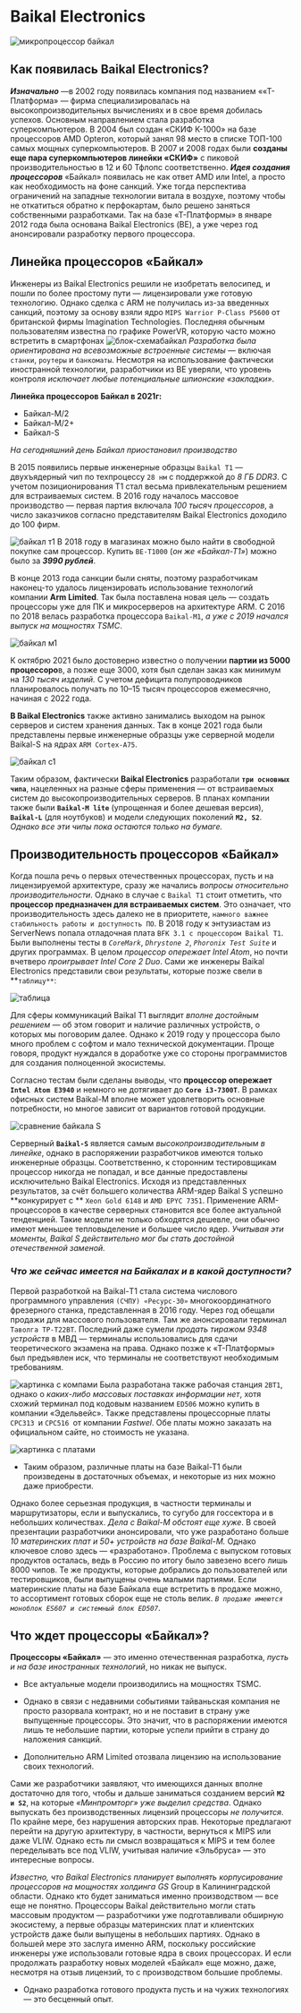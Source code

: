 # **Baikal Electronics**
![микропроцессор байкал](1.jpg)
## **Как появилась Baikal Electronics?**
***Изначально*** —в 2002 году появилась компания под названием ««Т-Платформа» — фирма специализировалась на высокопроизводительных вычислениях и в свое время добилась успехов. Основным направлением стала разработка суперкомпьютеров.
В 2004 был создан «СКИФ К-1000» на базе процессоров AMD Opteron, который занял 98 место в списке ТОП-100 самых мощных суперкомпьютеров. В 2007 и 2008 годах были **созданы еще пара суперкомпьютеров линейки «СКИФ»** с пиковой производительностью в 12 и 60 Тфлопс соответственно.
***Идея создания процессоров*** «Байкал» появилась не как ответ AMD или Intel, а просто как необходимость на фоне санкций. Уже тогда перспектива ограничений на западные технологии витала в воздухе, поэтому чтобы не откатиться обратно к перфокартам, было решено заняться собственными разработками. Так на базе «Т-Платформы» в январе 2012 года была основана Baikal Electronics (ВЕ), а уже через год анонсировали разработку первого процессора.

## **Линейка процессоров «Байкал»**
Инженеры из Baikal Electronics решили не изобретать велосипед, и пошли по более простому пути — лицензировали уже готовую технологию. Однако сделка с ARM не получилась из-за введенных санкций, поэтому за основу взяли ядро `MIPS Warrior P-Class P5600` от британской фирмы Imagination Technologies. Последняя обычным пользователям известна по графике PowerVR, которую часто можно встретить в смартфонах
![блок-схемабайкал](.jpg)
*Разработка была ориентирована на всевозможные встроенные системы* — включая `станки`, `роутеры` и `банкоматы`. Несмотря на использование фактически иностранной технологии, разработчики из ВЕ уверяли, что уровень контроля *исключает любые потенциальные шпионские «закладки»*.

**Линейка процессоров Байкал в 2021г:**
 - Байкал-М/2
 - Байкал-М/2+
 - Байкал-S
 
*На сегодняшний день Байкал приостановил производство*

В 2015 появились первые инженерные образцы `Baikal Т1` — двухъядерный чип по техпроцессу `28 нм` с поддержкой до *8 ГБ DDR3*. С учетом позиционирования T1 стал весьма привлекательным решением для встраиваемых систем. В 2016 году началось массовое производство — первая партия включала *100 тысяч процессоров*, а число заказчиков согласно представителям Baikal Electronics доходило до 100 фирм.

![байкал т1](.jpg)
В 2018 году в магазинах можно было найти в свободной покупке сам процессор. Купить `BE-T1000` (*он же «Байкал-Т1»*) можно было за ***3990 рублей***.

В конце 2013 года санкции были сняты, поэтому разработчикам наконец-то удалось лицензировать использование технологий компании **Arm Limited**. Так была поставлена новая цель — создать процессоры уже для ПК и микросерверов на архитектуре ARM. С 2016 по 2018 велась разработка процессора `Baikal-M1`, *а уже с 2019 начался выпуск на мощностях TSMC*.

![байкал м1](.jpg)

К октябрю 2021 было достоверно известно о получении **партии из 5000 процессоро**в, а позже еще 3000, хотя был сделан заказ как минимум на *130 тысяч изделий.* С учетом дефицита полупроводников планировалось получать по 10–15 тысяч процессоров ежемесячно, начиная с 2022 года.

**В Baikal Electronics** также активно занимались выходом на рынок серверов и систем хранения данных. Так в конце 2021 года были представлены первые инженерные образцы уже серверной модели Baikal-S на ядрах `ARM Cortex-A75`.

![байкал c1](.jpg)

Таким образом, фактически **Baikal Electronics** разработали **`три основных чипа`**, нацеленных на разные сферы применения — от встраиваемых систем до высокопроизводительных серверов. В планах компании также были **`Baikal-M lite`** (упрощенная и более дешевая версия), **`Baikal-L`** (для ноутбуков) и модели следующих поколений **`M2, S2`**. *Однако все эти чипы пока остаются только на бумаге.*

## **Производительность процессоров «Байкал»**
Когда пошла речь о первых отечественных процессорах, пусть и на лицензируемой архитектуре, сразу же начались *вопросы относительно производительности*. Однако в случае с `Baikal T1` стоит отметить, что **процессор предназначен для встраиваемых систем**. Это означает, что производительность здесь далеко не в приоритете, `намного важнее стабильность работы и доступность ПО`.
В 2018 году к энтузиастам из ServerNews попала отладочная плата  `BFK 3.1 с процессором Baikal T1`. Были выполнены тесты в *`CoreMark`*, *`Dhrystone 2`*, *`Phoronix Test Suite`* и других программах. В целом *процессор опережает Intel Atom*, но почти вчетверо *проигрывает Intel Core 2 Duo*. Сами же инженеры  Baikal Electronics представили свои результаты, которые позже свели в **`таблицу**`:

![таблица ](.jpg)

Для сферы коммуникаций Baikal T1 выглядит *вполне достойным решением* — об этом говорит и наличие различных устройств, о которых мы поговорим далее. Однако к 2019 году у процессора было много проблем с софтом и мало технической документации. Проще говоря, продукт нуждался в доработке уже со стороны программистов для создания полноценной экосистемы.

Согласно тестам были сделаны выводы, что **процессор опережает** **`Intel Atom E3940`** и немного не дотягивает до  **`Core i3-7300Т`**. В рамках офисных систем Baikal-M вполне может удовлетворить основные потребности, но многое зависит от вариантов готовой продукции.

![сравнение байкала S ](.jpg)

Серверный **`Baikal-S`** является самым *высокопроизводительным в линейке*, однако в распоряжении разработчиков имеются только инженерные образцы. Соответственно, к сторонним тестировщикам процессор никогда не попадал, и все данные предоставлены исключительно Baikal Electronics. Исходя из представленных результатов, за счёт большего количества ARM-ядер Baikal S успешно **конкурирует с ** `Xeon Gold 6148` и `AMD EPYC 7351`. Применение ARM-процессоров в качестве серверных становится все более актуальной тенденцией. Такие модели не только обходятся дешевле, они обычно имеют меньшее тепловыделение и большее число ядер. *Учитывая эти моменты, Baikal S действительно мог бы стать достойной отечественной заменой.*

### *Что же сейчас имеется на Байкалах и в какой доступности?*
Первой разработкой на Baikal-Т1 стала система числового программного управления `(СЧПУ) «Ресурс-30»` многокоординатного фрезерного станка, представленная в 2016 году. Через год обещали продажи для массового пользователя. Там же анонсировали терминал `Таволга TP-T22BT`. Последний даже сумели *продать тиражом 9348 устройств* в МВД — терминалы использовались для сдачи теоретического экзамена на права. Однако позже к «Т-Платформы» был предъявлен иск, что терминалы не соответствуют необходимым требованиям.

![картинка с компами ](.jpg)
Была разработана также рабочая станция `2ВТ1`, однако о *каких-либо массовых поставках информации нет*, хотя схожий терминал под кодовым названием `ED506` можно купить в компании «Эдельвейс».
Также представлены процессорные платы `CPC313` и `CPC516` от компании *Fastwel*. Обе платы можно заказать на официальном сайте, но стоимость не указана.

![картинка с платами ](.jpg)
 - Таким образом, различные платы на базе Baikal-T1 были произведены в достаточных объемах, и некоторые из них можно даже приобрести. 

Однако более серьезная продукция, в частности терминалы и маршрутизаторы, если и выпускались, то сугубо для госсектора и в небольших количествах.
*Дела с Baikal-M обстоят еще хуже*. В своей презентации разработчики анонсировали, что уже разработано больше *10 материнских плат и 50+ устройств на базе Baikal-M.* Однако ключевое слово здесь — «разработано». Проблема с выпуском готовых продуктов осталась, ведь в Россию по итогу было завезено всего лишь 8000 чипов.
Те же продукты, которые добрались до пользователей или тестировщиков, были выпущены очень малыми партиями. Если материнские платы на базе Байкала еще встретить в продаже можно, то ассортимент готовых сборок еще не столь велик. *`В продаже имеются моноблок ES607 и системный блок ED507`*.

## **Что ждет процессоры «Байкал»?**
**Процессоры «Байкал»** — это именно отечественная разработка, *пусть и на базе иностранных технологий*, но никак не выпуск. 
- Все актуальные модели производились на мощностях TSMC.

 - Однако в связи с недавними событиями тайваньская компания не просто разорвала контракт, но и не поставит в страну уже выпущенные процессоры. Это значит, что в распоряжении имеются лишь те небольшие партии, которые успели прийти в страну до наложения санкций.
 - Дополнительно ARM Limited отозвала лицензию на использование своих технологий.

Сами же разработчики заявляют, что имеющихся данных вполне достаточно для того, чтобы и дальше заниматься созданием версий **`M2 и S2`**, на которые *«Минпромторг» уже выделил средства*. Однако выпускать без производственных лицензий процессоры *не получится*. По крайне мере, без нарушения авторских прав.
Некоторые предлагают перейти на другую архитектуру, в частности, вернуться к MIPS или даже VLIW. Однако есть ли смысл возвращаться к MIPS и тем более переделывать все под VLIW, учитывая наличие «Эльбруса» — это интересные вопросы.

*Известно, что Baikal Electronics планирует выполнять корпусирование процессоров на мощностях холдинга GS* Group в Калининградской области. Однако кто будет заниматься именно производством — все еще не понятно.
Процессоры Baikal действительно могли стать массовым продуктом — разработчики уже подготавливали обширную экосистему, а первые образцы материнских плат и клиентских устройств даже были выпущены в небольших партиях. Однако в большей мере это заслуга именно ARM, поскольку российские инженеры уже использовали готовые ядра в своих процессорах. И если продолжать разработку новых моделей «Байкал» еще можно, даже, несмотря на отзыв лицензий, то с производством большие проблемы. 

- Однако разработка готового продукта пусть и на чужих технологиях — это бесценный опыт.

